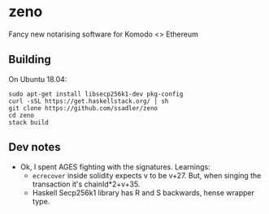 # zeno

Fancy new notarising software for Komodo <> Ethereum

## Building

On Ubuntu 18.04:

```
sudo apt-get install libsecp256k1-dev pkg-config
curl -sSL https://get.haskellstack.org/ | sh
git clone https://github.com/ssadler/zeno
cd zeno
stack build
```

## Dev notes

* Ok, I spent AGES fighting with the signatures. Learnings:
  - `ecrecover` inside solidity expects v to be v+27. But, when singing the transaction it's chainId*2+v+35.
  - Haskell Secp256k1 library has R and S backwards, hense wrapper type. 
